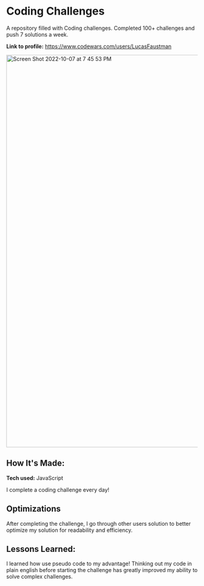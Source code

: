 # Coding Challenges
A repository filled with Coding challenges. Completed 100+ challenges and push 7 solutions a week.

**Link to profile:** https://www.codewars.com/users/LucasFaustman

<img width="1032" alt="Screen Shot 2022-10-07 at 7 45 53 PM" src="https://user-images.githubusercontent.com/99927513/194684374-5c92e712-41d8-44e1-b0ab-4693c4138739.png">


## How It's Made:

**Tech used:** JavaScript

I complete a coding challenge every day!

## Optimizations

After completing the challenge, I go through other users solution to better optimize my solution for readability and efficiency.

## Lessons Learned:

I learned how use pseudo code to my advantage! Thinking out my code in plain english before starting the challenge has greatly improved my ability to solve complex challenges.
